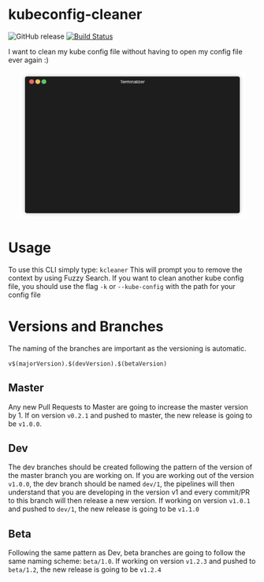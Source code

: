 # kubeconfig-cleaner
![GitHub release](https://img.shields.io/github/release/gcarrarom/kubeconfig-cleaner-cli.svg)
[![Build Status](https://dev.azure.com/FancyWhale/KCleaner%20CLI/_apis/build/status/gcarrarom.kubeconfig-cleaner-cli%20(1)?branchName=master)](https://dev.azure.com/FancyWhale/KCleaner%20CLI/_build/latest?definitionId=2&branchName=master)
	
I want to clean my kube config file without having to open my config file ever again :)

<p align="center">
  <img width="460" height="300" src="https://github.com/gcarrarom/kubeconfig-cleaner-cli/raw/master/render1557878856917.gif">
</p>

# Usage

To use this CLI simply type:
`kcleaner`
This will prompt you to remove the context by using Fuzzy Search.
If you want to clean another kube config file, you should use the flag `-k` or `--kube-config` with the path for your config file

# Versions and Branches
The naming of the branches are important as the versioning is automatic.
```
v$(majorVersion).$(devVersion).$(betaVersion)
```
## Master
Any new Pull Requests to Master are going to increase the master version by 1.
If on version `v0.2.1` and pushed to master, the new release is going to be `v1.0.0`.
## Dev
The dev branches should be created following the pattern of the version of the master branch you are working on.
If you are working out of the version `v1.0.0`, the dev branch should be named `dev/1`, the pipelines will then understand that you are developing in the version v1 and every commit/PR to this branch will then release a new version.
If working on version `v1.0.1` and pushed to `dev/1`, the new release is going to be `v1.1.0`
## Beta
Following the same pattern as Dev, beta branches are going to follow the same naming scheme: `beta/1.0`.
If working on version `v1.2.3` and pushed to `beta/1.2`, the new release is going to be `v1.2.4`
